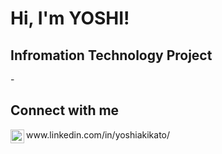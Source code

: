<h1>Hi, I'm YOSHI! </h1>

<h2> Infromation Technology Project </h2>
-

<h2> Connect with me </h2>
<img align="left" alt="YOSHIKT | LinkedIn" width="22px" src="https://cdn.jsdelivr.net/npm/simple-icons@v3/icons/linkedin.svg" />
www.linkedin.com/in/yoshiakikato/


<!--
**YOSHIxxKT/YOSHIxxKT** is a ✨ _special_ ✨ repository because its `README.md` (this file) appears on your GitHub profile.

Here are some ideas to get you started:

- 🔭 I’m currently working on ...
- 🌱 I’m currently learning ...
- 👯 I’m looking to collaborate on ...
- 🤔 I’m looking for help with ...
- 💬 Ask me about ...
- 📫 How to reach me: ...
- 😄 Pronouns: ...
- ⚡ Fun fact: ...
-->
